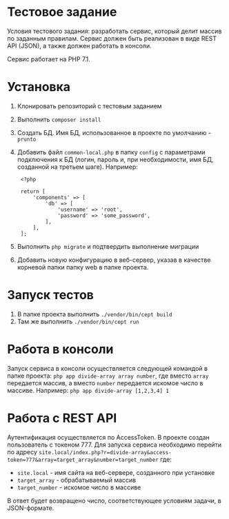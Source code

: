 # Тестовое задание
Условия тестового задания: разработать сервис, который делит
 массив по заданным правилам. Сервис должен быть реализован
 в виде REST API (JSON), а также должен работать в консоли.
 
Сервис работает на PHP 7.1.

# Установка
1. Клонировать репозиторий с тестовым заданием

2. Выполнить `composer install`

3. Создать БД. Имя БД, использованное в проекте по
умолчанию - `prunto`

4. Добавить файл `common-local.php` в папку `config` c 
параметрами подключения к БД (логин, пароль и, при
необходимости, имя БД, созданной на третьем шаге).
Например:

        <?php
    
        return [
            'components' => [
                'db' => [
                    'username' => 'root',
                    'password' => 'some_password',
                ],
            ],
        ];
        
5. Выполнить `php migrate` и подтвердить выполнение миграции

6. Добавить новую конфигурацию в веб-сервер, указав в качестве
корневой папки папку web в папке проекта.

# Запуск тестов
1. В папке проекта выполнить `./vendor/bin/cept build`
2. Там же выполнить `./vendor/bin/cept run`

# Работа в консоли
Запуск сервиса в консоли осуществляется следующей командой
 в папке проекта: `php app divide-array array number`, где
 вместо `array` передается массив, а вместо `number`
 передается искомое число в массиве. Например:
 `php app divide-array [1,2,3,4] 1`

# Работа с REST API
Аутентификация осуществляется по AccessToken. В проекте 
создан пользователь с токеном 777. Для запуска сервиса
необходимо перейти по адресу
`site.local/index.php?r=divide-array&access-token=777&array=target_array&number=target_number`
где:
- `site.local` - имя сайта на веб-сервере, созданного при установке
- `target_array` - обрабатываемый массив
- `target_number` - искомое число в массиве

В ответ будет возвращено число, соответствующее условиям
задачи, в JSON-формате. 